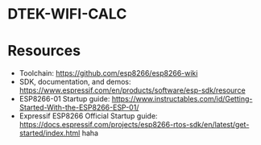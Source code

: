 # DTEK-WIFI-CALC

# Resources

- Toolchain: https://github.com/esp8266/esp8266-wiki
- SDK, documentation, and demos: https://www.espressif.com/en/products/software/esp-sdk/resource
- ESP8266-01 Startup guide: https://www.instructables.com/id/Getting-Started-With-the-ESP8266-ESP-01/
- Expressif ESP8266 Official Startup guide: https://docs.espressif.com/projects/esp8266-rtos-sdk/en/latest/get-started/index.html
haha
